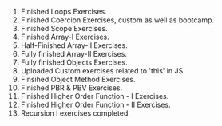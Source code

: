 1. Finished Loops Exercises.
2. Finished Coercion Exercises, custom as well as bootcamp.
3. Finished Scope Exercises.
4. Finished Array-I Exercises.
5. Half-Finished Array-II Exercises.
6. Fully finished Array-II Exercises.
7. Fully finished Objects Exercises.
8. Uploaded Custom exercises related to 'this' in JS.
9. Finsihed Object Method Exercises.
10. Finished PBR & PBV Exercises.
11. Finished Higher Order Function - I Exercises.
12. Finished Higher Order Function - II Exercises.
13. Recursion I exercises completed.
